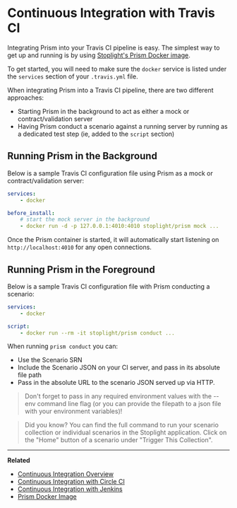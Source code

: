 # Continuous Integration with Travis CI

Integrating Prism into your Travis CI pipeline is easy. The simplest way to get
up and running is by using [Stoplight's Prism Docker
image](https://hub.docker.com/r/stoplight/prism/). 

To get started, you will need to make sure the `docker` service is listed under
the `services` section of your `.travis.yml` file.

When integrating Prism into a Travis CI pipeline, there are two different
approaches:

* Starting Prism in the background to act as either a mock or
  contract/validation server
* Having Prism conduct a scenario against a running server by running as a
  dedicated test step (ie, added to the `script` section)

## Running Prism in the Background

Below is a sample Travis CI configuration file using Prism as a mock or
contract/validation server:

```yaml
services:
    - docker

before_install:
    # start the mock server in the background
    - docker run -d -p 127.0.0.1:4010:4010 stoplight/prism mock ...
```

Once the Prism container is started, it will automatically start listening on
`http://localhost:4010` for any open connections.

## Running Prism in the Foreground

Below is a sample Travis CI configuration file with Prism conducting a scenario:

```yaml
services:
    - docker

script:
    - docker run --rm -it stoplight/prism conduct ...
```

When running `prism conduct` you can:

* Use the Scenario SRN
* Include the Scenario JSON on your CI server, and pass in its absolute file path
* Pass in the absolute URL to the scenario JSON served up via HTTP.

<!-- theme: warning -->
> Don't forget to pass in any required environment values with the --env command
line flag (or you can provide the filepath to a json file with your environment
variables)!

<!-- theme: info -->
> Did you know? You can find the full command to run your scenario collection
or individual scenarios in the Stoplight application. Click on the "Home"
button of a scenario under "Trigger This Collection".

***

**Related**

* [Continuous Integration Overview](./continuous-integration.md)
* [Continuous Integration with Circle CI](./continous-integration-circle)
* [Continuous Integration with Jenkins](./continous-integration-jenkins)
* [Prism Docker Image](https://hub.docker.com/r/stoplight/prism/)
